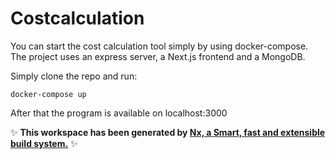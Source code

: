 # Costcalculation

You can start the cost calculation tool simply by using docker-compose. The project uses an express server, a Next.js frontend and a MongoDB.

Simply clone the repo and run:

```
docker-compose up
```

After that the program is available on localhost:3000

✨ **This workspace has been generated by [Nx, a Smart, fast and extensible build system.](https://nx.dev)** ✨
